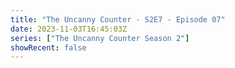 ```yaml
---
title: "The Uncanny Counter - S2E7 - Episode 07"
date: 2023-11-03T16:45:03Z
series: ["The Uncanny Counter Season 2"]
showRecent: false
---
```



<mux-player stream-type="on-demand"
  src="https://kp3d-my.sharepoint.com/personal/ryoo_kp3d_onmicrosoft_com/_layouts/15/download.aspx?share=EchTs4HIoYxOlkz5Y0aRRsIB4I1t36jfJXZ3DHblo6Thjg" prefer-playback="mse" controls>
  </mux-player>
  
  
  <script src="https://cdn.jsdelivr.net/npm/@mux/mux-player"></script>
  
 <script type="application/ld+json">
 {
  "@context": "https://schema.org/",
  "@type": "VideoObject",
  "name": "The Uncanny Counter - S2E7 - Episode 07",
  "contentUrl": "https://stream.mux.com/t7Z029OSWn69NSSQUMT01JT01sluGxSiUdouPl502fFdYD8.m3u8",
  "thumbnailUrl": "https://www.themoviedb.org/t/p/original/at4FfAlH8TvFbuvimRu9zcvHQCh.jpg?width=314&fit_mode=preserve&time=25",
  "uploadDate": "2023-11-03T16:45:03Z",
}

</script>

